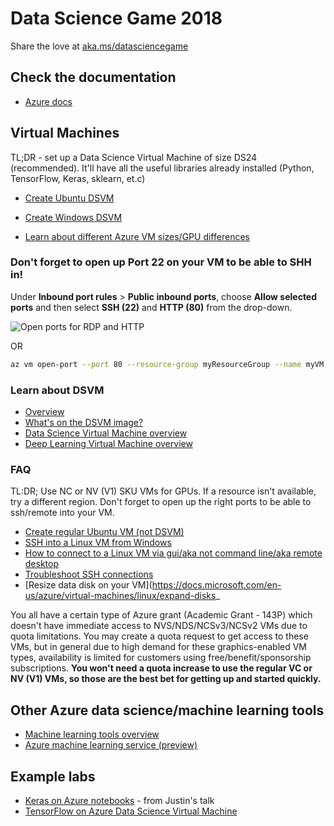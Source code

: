 # Data Science Game 2018

Share the love at [aka.ms/datasciencegame](http://aka.ms/datasciencegame)

## Check the documentation
- [Azure docs](https://docs.microsoft.com/en-us/azure/index)

## Virtual Machines
TL;DR - set up a Data Science Virtual Machine of size DS24 (recommended). It'll have all the useful libraries already installed (Python, TensorFlow, Keras, sklearn, et.c)
- [Create Ubuntu DSVM](https://docs.microsoft.com/en-us/azure/machine-learning/data-science-virtual-machine/dsvm-ubuntu-intro)
- [Create Windows DSVM](https://docs.microsoft.com/en-us/azure/machine-learning/data-science-virtual-machine/provision-vm)

- [Learn about different Azure VM sizes/GPU differences](https://docs.microsoft.com/en-us/azure/virtual-machines/windows/sizes-gpu)

### **Don't forget to open up Port 22 on your VM to be able to SHH in!**

Under **Inbound port rules** > **Public inbound ports**, choose **Allow selected ports** and then select **SSH (22)** and **HTTP (80)** from the drop-down. 

![Open ports for RDP and HTTP](https://docs.microsoft.com/en-us/azure/virtual-machines/linux/media/quick-create-portal/inbound-port-rules.png)

OR

```bash
az vm open-port --port 80 --resource-group myResourceGroup --name myVM
```

### Learn about DSVM
- [Overview](https://azure.microsoft.com/en-us/services/virtual-machines/data-science-virtual-machines/)
- [What's on the DSVM image?](https://docs.microsoft.com/en-us/azure/machine-learning/data-science-virtual-machine/dsvm-tools-overview)
- [Data Science Virtual Machine overview](https://docs.microsoft.com/en-us/azure/machine-learning/data-science-virtual-machine/overview)
- [Deep Learning Virtual Machine overview](https://docs.microsoft.com/en-us/azure/machine-learning/data-science-virtual-machine/deep-learning-dsvm-overview)

### FAQ

TL:DR; Use NC or NV (V1) SKU VMs for GPUs. If a resource isn't available, try a different region. Don't forget to open up the right ports to be able to ssh/remote into your VM.

- [Create regular Ubuntu VM (not DSVM)](https://docs.microsoft.com/en-us/azure/virtual-machines/linux/quick-create-portal)
- [SSH into a Linux VM from Windows](https://docs.microsoft.com/en-us/azure/virtual-machines/linux/ssh-from-windows)
- [How to connect to a Linux VM via gui/aka not command line/aka remote desktop](https://docs.microsoft.com/en-us/azure/virtual-machines/linux/)
- [Troubleshoot SSH connections](https://docs.microsoft.com/en-us/azure/virtual-machines/troubleshooting/troubleshoot-ssh-connection)
- [Resize data disk on your VM](https://docs.microsoft.com/en-us/azure/virtual-machines/linux/expand-disks_


You all have a certain type of Azure grant (Academic Grant - 143P) which doesn't have immediate access to NVS/NDS/NCSv3/NCSv2 VMs due to quota limitations.
You may create a quota request to get access to these VMs, but in general due to high demand for these graphics-enabled VM types, availability is limited for customers using free/benefit/sponsorship subscriptions.
**You won't need a quota increase to use the regular VC or NV (V1) VMs, so those are the best bet for getting up and started quickly.**


## Other Azure data science/machine learning tools
- [Machine learning tools overview](https://docs.microsoft.com/en-us/azure/machine-learning/)
- [Azure machine learning service (preview)](https://docs.microsoft.com/en-us/azure/machine-learning/service/)

## Example labs
- [Keras on Azure notebooks](https://github.com/Microsoft/computerscience/blob/master/Labs/AI%20and%20Machine%20Learning/Keras/Keras.md) - from Justin's talk
- [TensorFlow on Azure Data Science Virtual Machine](https://github.com/Microsoft/computerscience/blob/master/Labs/AI%20and%20Machine%20Learning/TensorFlow/TensorFlow.md)
